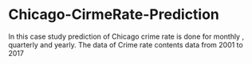 # Chicago-CirmeRate-Prediction
In this case study prediction of Chicago crime rate is done for monthly , quarterly and yearly. The data of Crime rate contents data from 2001 to 2017

